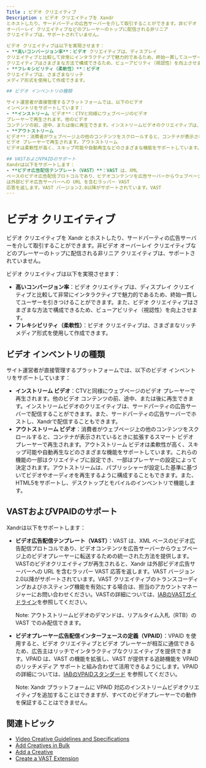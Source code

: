 ```yaml
---
Title : ビデオ クリエイティブ
Description : ビデオ クリエイティブを Xandr
とホストしたり、サードパーティの広告サーバーを介して取引することができます。非ビデオ
オーバーレイ クリエイティブなどのプレーヤーのトップに配信される非リニア
クリエイティブは、サポートされていません。

ビデオ クリエイティブは以下を実現させます：
- **高いコンバージョン率**：ビデオ クリエイティブは、ディスプレイ
クリエイティブと比較して非常にインタラクティブで魅力的であるため、終始一貫してユーザーを引きつけることができます。また、ビデオ
クリエイティブはさまざまな方法で構成できるため、ビューアビリティ（視認性）を向上させます。
- **フレキシビリティ（柔軟性）**：ビデオ
クリエイティブは、さまざまなリッチ
メディア形式を使用して作成できます。

## ビデオ インベントリの種類

サイト運営者が直接管理するプラットフォームでは、以下のビデオ
インベントリをサポートしています：
- **インストリーム ビデオ**：CTVと同様にウェブページのビデオ
プレーヤーで再生されます。他のビデオ
コンテンツの前、途中、または後に再生できます。インストリームビデオのクリエイティブは、サードパーティの広告サーバーで配信することができます。また、サードパーティの広告サーバーでホストし、Xandrで配信することもできます。
- **アウトストリーム
ビデオ**：消費者がウェブページ上の他のコンテンツをスクロールすると、コンテナが表示されているときに拡張するスマート
ビデオ プレーヤーで再生されます。アウトストリーム
ビデオは柔軟性が高く、スキップ可能や自動再生などのさまざまな機能をサポートしています。これらの機能の一部はクリエイティブに設定でき、一部はプレーヤーの設定によって決定されます。アウトストリームは、パブリッシャーが設定した基準に基づいてビデオやオーディオを再生するように構成することもできます。また、HTML5をサポートし、デスクトップとモバイルのインベントリで機能します。

## VASTおよびVPAIDのサポート
Xandrは以下をサポートします：
- **ビデオ広告配信テンプレート（VAST）**：VAST は、XML
ベースのビデオ広告配信プロトコルであり、ビデオコンテンツを広告サーバーからウェブページ上のビデオプレーヤーに転送するための統一された方法を提供します。VASTのビデオクリエイティブが再生されると、Xandr
は外部ビデオ広告サーバーへの URL を含むラッパー VAST
応答を返します。VAST バージョン2.0以降がサポートされています。VAST
---
```



# ビデオ クリエイティブ



ビデオ クリエイティブを Xandr
とホストしたり、サードパーティの広告サーバーを介して取引することができます。非ビデオ
オーバーレイ クリエイティブなどのプレーヤーのトップに配信される非リニア
クリエイティブは、サポートされていません。



ビデオ クリエイティブは以下を実現させます：

- **高いコンバージョン率**：ビデオ クリエイティブは、ディスプレイ
  クリエイティブと比較して非常にインタラクティブで魅力的であるため、終始一貫してユーザーを引きつけることができます。また、ビデオ
  クリエイティブはさまざまな方法で構成できるため、ビューアビリティ（視認性）を向上させます。
- **フレキシビリティ（柔軟性）**：ビデオ
  クリエイティブは、さまざまなリッチ
  メディア形式を使用して作成できます。





## ビデオ インベントリの種類



サイト運営者が直接管理するプラットフォームでは、以下のビデオ
インベントリをサポートしています：

- **インストリーム ビデオ**：CTVと同様にウェブページのビデオ
  プレーヤーで再生されます。他のビデオ
  コンテンツの前、途中、または後に再生できます。インストリームビデオのクリエイティブは、サードパーティの広告サーバーで配信することができます。また、サードパーティの広告サーバーでホストし、Xandrで配信することもできます。
- **アウトストリーム
  ビデオ**：消費者がウェブページ上の他のコンテンツをスクロールすると、コンテナが表示されているときに拡張するスマート
  ビデオ プレーヤーで再生されます。アウトストリーム
  ビデオは柔軟性が高く、スキップ可能や自動再生などのさまざまな機能をサポートしています。これらの機能の一部はクリエイティブに設定でき、一部はプレーヤーの設定によって決定されます。アウトストリームは、パブリッシャーが設定した基準に基づいてビデオやオーディオを再生するように構成することもできます。また、HTML5をサポートし、デスクトップとモバイルのインベントリで機能します。







## VASTおよびVPAIDのサポート

Xandrは以下をサポートします：

- **ビデオ広告配信テンプレート（VAST）**：VAST は、XML
  ベースのビデオ広告配信プロトコルであり、ビデオコンテンツを広告サーバーからウェブページ上のビデオプレーヤーに転送するための統一された方法を提供します。VASTのビデオクリエイティブが再生されると、Xandr
  は外部ビデオ広告サーバーへの URL を含むラッパー VAST
  応答を返します。VAST バージョン2.0以降がサポートされています。VAST
  クリエイティブのトランスコーディングおよびホスティング機能を有効にする場合は、担当のアカウントマネージャーにお問い合わせください。VASTの詳細については、<a href="https://www.iab.com/guidelines/vast/" class="xref"
  target="_blank">IABのVASTガイドライン</a>を参照してください。
  

  Note:
  アウトストリームビデオのデマンドは、リアルタイム入札（RTB）の VAST
  でのみ配信できます。

  
- **ビデオプレーヤー広告配信インターフェースの定義（VPAID）**：VPAID
  を使用すると、ビデオ クリエイティブとビデオ
  プレーヤーが相互に通信できるため、広告主はリッチでインタラクティブなクリエイティブを提供できます。VPAID
  は、VAST の機能を拡張し、VAST が提供する追跡機能を VPAID
  のリッチメディア サポートと組み合わせて活用できるようにします。VPAID
  の詳細については、<a
  href="https://iabtechlab.com/standards/video-player-ad-interface-definition-vpaid/"
  class="xref" target="_blank">IABのVPAIDスタンダード</a>
  を参照してください。
  

  Note: Xandr
  プラットフォームに VPAID
  対応のインストリームビデオクリエイティブを追加することはできますが、すべてのビデオプレーヤーでの動作を保証することはできません。

  





## 関連トピック

- <a
  href="https://docs.xandr.com/bundle/invest_invest-standard/page/topics/video-creative-guidelines-and-specifications.html"
  class="xref" target="_blank">Video Creative Guidelines and
  Specifications</a>
- <a
  href="https://docs.xandr.com/bundle/invest_invest-standard/page/topics/add-creatives-in-bulk.html"
  class="xref" target="_blank">Add Creatives in Bulk</a>
- <a
  href="https://docs.xandr.com/bundle/invest_invest-standard/page/topics/add-a-creative.html"
  class="xref" target="_blank">Add a Creative</a>
- <a
  href="https://docs.xandr.com/bundle/monetize_monetize-standard/page/topics/create-a-vast-extension.html"
  class="xref" target="_blank">Create a VAST Extension</a>